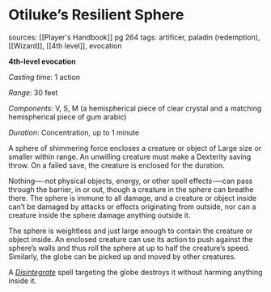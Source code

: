 # Otiluke’s Resilient Sphere
sources: [[Player's Handbook]] pg 264
tags: artificer, paladin (redemption), [[Wizard]], [[4th level]], evocation

**4th-level evocation**

*Casting time*: 1 action

*Range*: 30 feet

*Components*: V, S, M (a hemispherical piece of clear crystal and a matching hemispherical piece of gum arabic)

*Duration*: Concentration, up to 1 minute

A sphere of shimmering force encloses a creature or object of Large size or smaller within range. An unwilling creature must make a Dexterity saving throw. On a failed save, the creature is enclosed for the duration.

Nothing—-not physical objects, energy, or other spell effects-—can pass through the barrier, in or out, though a creature in the sphere can breathe there. The sphere is immune to all damage, and a creature or object inside can’t be damaged by attacks or effects originating from outside, nor can a creature inside the sphere damage anything outside it.

The sphere is weightless and just large enough to contain the creature or object inside. An enclosed creature can use its action to push against the sphere’s walls and thus roll the sphere at up to half the creature’s speed. Similarly, the globe can be picked up and moved by other creatures.

A *[Disintegrate](disintegrate)* spell targeting the globe destroys it without harming anything inside it.

